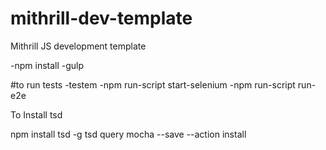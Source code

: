 # mithrill-dev-template
Mithrill JS development template

-npm install
-gulp

#to run tests
-testem
-npm run-script start-selenium
-npm run-script run-e2e


To Install tsd

npm install tsd -g
tsd query mocha --save --action install
